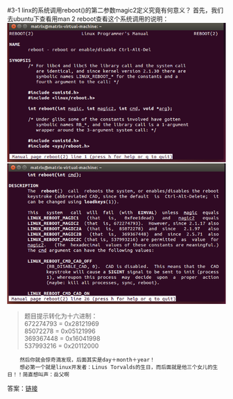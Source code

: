 #3-1
		linx的系统调用reboot()的第二参数magic2定义究竟有何意义？
        首先，我们去ubuntu下查看用man 2 reboot查看这个系统调用的说明：
![Picture one](https://github.com/MatrixWeb/learningLinux/blob/gh-pages/picture/reboot1.png)<br>
![Mou icon](https://github.com/MatrixWeb/learningLinux/blob/gh-pages/picture/reboo2.png)<br>
>题目提示转化为十六进制：<br>
672274793 = 0x28121969<br>
85072278 = 0x05121996<br>
369367448 = 0x16041998<br>
537993216 = 0x20112000<br>
		
		然后你就会惊奇滴发现，后面其实是day＋month＋year！
        想必第一个就是linux开发者：Linus Torvalds的生日，而后面就是他三个女儿的生日！！简直想叫声：岳父啊
		
答案：[链接](http://blog.csdn.net/smstong/article/details/43984861)
